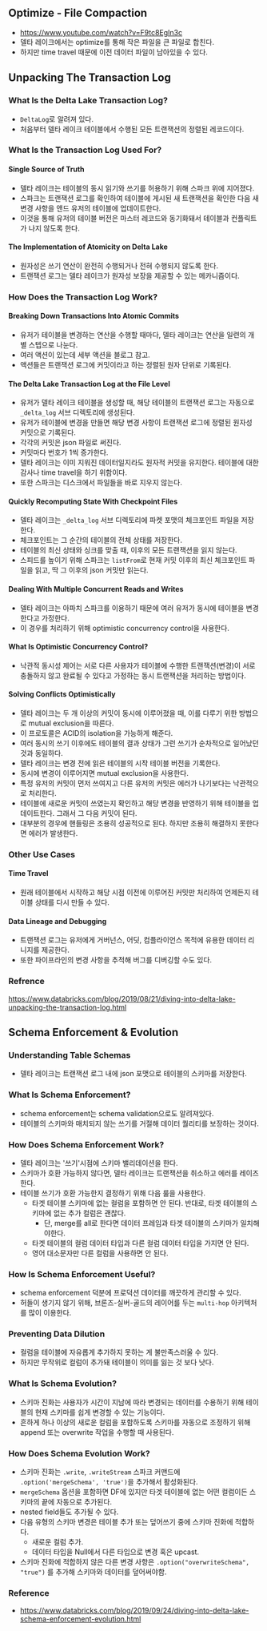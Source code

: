 ## Optimize - File Compaction
- https://www.youtube.com/watch?v=F9tc8EgIn3c
- 델타 레이크에서는 optimize를 통해 작은 파일을 큰 파일로 합친다.
- 하지만 time travel 때문에 이전 데이터 파일이 남아있을 수 있다.

## Unpacking The Transaction Log
### What Is the Delta Lake Transaction Log?
- `DeltaLog`로 알려져 있다.
- 처음부터 델타 레이크 테이블에서 수행된 모든 트랜잭션의 정렬된 레코드이다.

### What Is the Transaction Log Used For?
#### Single Source of Truth
- 델타 레이크는 테이블의 동시 읽기와 쓰기를 허용하기 위해 스파크 위에 지어졌다.
- 스파크는 트랜잭션 로그를 확인하여 테이블에 게시된 새 트랜잭션을 확인한 다음 새 변경 사항을 앤드 유저의 테이블에 업데이트한다.
- 이것을 통해 유저의 테이블 버전은 마스터 레코드와 동기화돼서 테이블과 컨플릭트가 나지 않도록 한다.

#### The Implementation of Atomicity on Delta Lake
- 원자성은 쓰기 연산이 완전히 수행되거나 전혀 수행되지 않도록 한다.
- 트랜잭션 로그는 델타 레이크가 원자성 보장을 제공할 수 있는 메카니즘이다.

### How Does the Transaction Log Work?
#### Breaking Down Transactions Into Atomic Commits
- 유저가 테이블을 변경하는 연산을 수행할 때마다, 델타 레이크는 연산을 일련의 개별 스텝으로 나눈다.
- 여러 액션이 있는데 세부 액션을 블로그 참고.
- 액션들은 트랜잭션 로그에 커밋이라고 하는 정렬된 원자 단위로 기록된다.

#### The Delta Lake Transaction Log at the File Level
- 유저가 델타 레이크 테이블을 생성할 때, 해당 테이블의 트랜잭션 로그는 자동으로 `_delta_log` 서브 디렉토리에 생성된다.
- 유저가 테이블에 변경을 만들면 해당 변경 사항이 트랜잭션 로그에 정렬된 원자성 커밋으로 기록된다.
- 각각의 커밋은 json 파일로 써진다.
- 커밋마다 번호가 1씩 증가한다.
- 델타 레이크는 이미 지워진 데이터일지라도 원자적 커밋을 유지한다. 테이블에 대한 감사나 time travel을 하기 위함이다.
- 또한 스파크는 디스크에서 파일들을 바로 지우지 않는다.

#### Quickly Recomputing State With Checkpoint Files
- 델타 레이크는 `_delta_log` 서브 디렉토리에 파켓 포맷의 체크포인트 파일을 저장한다.
- 체크포인트는 그 순간의 테이블의 전체 상태를 저장한다.
- 테이블의 최신 상태와 싱크를 맞출 때, 이후의 모든 트랜잭션을 읽지 않는다.
- 스피드를 높이기 위해 스파크는 `listFrom`로 현재 커밋 이후의 최신 체크포인트 파일을 읽고, 딱 그 이후의 json 커밋만 읽는다.

#### Dealing With Multiple Concurrent Reads and Writes
- 델타 레이크는 아파치 스파크를 이용하기 때문에 여러 유저가 동시에 테이블을 변경한다고 가정한다.
- 이 경우를 처리하기 위해 optimistic concurrency control을 사용한다.

#### What Is Optimistic Concurrency Control?
- 낙관적 동시성 제어는 서로 다른 사용자가 테이블에 수행한 트랜잭션(변경)이 서로 충돌하지 않고 완료될 수 있다고 가정하는 동시 트랜잭션을 처리하는 방법이다.

#### Solving Conflicts Optimistically
- 델타 레이크는 두 개 이상의 커밋이 동시에 이루어졌을 때, 이를 다루기 위한 방법으로 mutual exclusion을 따른다.
- 이 프로토콜은 ACID의 isolation을 가능하게 해준다.
- 여러 동시의 쓰기 이후에도 테이블의 결과 상태가 그런 쓰기가 순차적으로 일어났던 것과 동일하다.
- 델타 레이크는 변경 전에 읽은 테이블의 시작 테이블 버전을 기록한다.
- 동시에 변경이 이루어지면 mutual exclusion을 사용한다.
- 특정 유저의 커밋이 먼저 쓰여지고 다른 유저의 커밋은 에러가 나기보다는 낙관적으로 처리한다.
- 테이블에 새로운 커밋이 쓰였는지 확인하고 해당 변경을 반영하기 위해 테이블을 업데이트한다. 그래서 그 다음 커밋이 된다.
- 대부분의 경우에 핸들링은 조용히 성공적으로 된다. 하지만 조용히 해결하지 못한다면 에러가 발생한다.

### Other Use Cases
#### Time Travel
- 원래 테이블에서 시작하고 해당 시점 이전에 이루어진 커밋만 처리하여 언제든지 테이블 상태를 다시 만들 수 있다.

#### Data Lineage and Debugging
- 트랜잭션 로그는 유저에게 거버넌스, 어딧, 컴플라이언스 목적에 유용한 데이터 리니지를 제공한다.
- 또한 파이프라인의 변경 사항을 추적해 버그를 디버깅할 수도 있다.

### Refrence
https://www.databricks.com/blog/2019/08/21/diving-into-delta-lake-unpacking-the-transaction-log.html

## Schema Enforcement & Evolution
### Understanding Table Schemas
- 델타 레이크는 트랜잭션 로그 내에 json 포맷으로 테이블의 스키마를 저장한다.

### What Is Schema Enforcement?
- schema enforcement는 schema validation으로도 알려져있다.
- 테이블의 스키마와 매치되지 않는 쓰기를 거절해 데이터 퀄리티를 보장하는 것이다.

### How Does Schema Enforcement Work?
- 델타 레이크는 '쓰기'시점에 스키마 밸리데이션을 한다.
- 스키마가 호환 가능하지 않다면, 델타 레이크는 트랜잭션을 취소하고 에러를 레이즈한다.
- 테이블 쓰기가 호환 가능한지 결정하기 위해 다음 룰을 사용한다.
  - 타겟 테이블 스키마에 없는 컬럼을 포함하면 안 된다. 반대로, 타겟 테이블의 스키마에 없는 추가 컬럼은 괜찮다.
    - 단, merge를 all로 한다면 데이터 프레임과 타겟 테이블의 스키마가 일치해야한다.
  - 타겟 테이블의 컬럼 데이터 타입과 다른 컬럼 데이터 타입을 가지면 안 된다.
  - 영어 대소문자만 다른 컬럼을 사용하면 안 된다.

### How Is Schema Enforcement Useful?
- schema enforcement 덕분에 프로덕션 데이터를 깨끗하게 관리할 수 있다.
- 허들이 생기지 않기 위해, 브론즈-실버-골드의 레이어를 두는 `multi-hop` 아키텍처를 많이 이용한다.

### Preventing Data Dilution
- 컬럼을 테이블에 자유롭게 추가하지 못하는 게 불만족스러울 수 있다.
- 하지만 무작위로 컬럼이 추가돼 테이블이 의미를 잃는 것 보다 낫다.

### What Is Schema Evolution?
- 스키마 진화는 사용자가 시간이 지남에 따라 변경되는 데이터를 수용하기 위해 테이블의 현재 스키마를 쉽게 변경할 수 있는 기능이다.
- 흔하게 하나 이상의 새로운 컬럼을 포함하도록 스키마를 자동으로 조정하기 위해 append 또는 overwrite 작업을 수행할 때 사용된다.

### How Does Schema Evolution Work?
- 스키마 진화는 `.write`, `.writeStream` 스파크 커맨드에 `.option('mergeSchema', 'true')`을 추가해서 활성화된다.
- `mergeSchema` 옵션을 포함하면 DF에 있지만 타겟 테이블에 없는 어떤 컬럼이든 스키마의 끝에 자동으로 추가된다.
- nested field들도 추가될 수 있다.
- 다음 유형의 스키마 변경은 테이블 추가 또는 덮어쓰기 중에 스키마 진화에 적합하다.
  - 새로운 컬럼 추가.
  - 데이터 타입을 Null에서 다른 타입으로 변경 혹은 upcast.
- 스키마 진화에 적합하지 않은 다른 변경 사항은 `.option("overwriteSchema", "true")` 를 추가해 스키마와 데이터를 덮어써야함.

### Reference
- https://www.databricks.com/blog/2019/09/24/diving-into-delta-lake-schema-enforcement-evolution.html
